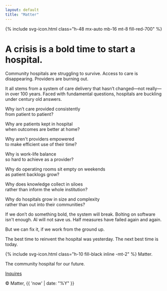```yaml
---
layout: default
title: "Matter"
---
```


<div class="space-y-8 max-w-2xl mx-auto text-3xl font-times-now font-normal">
  {% include svg-icon.html class="h-48 mx-auto mb-16 mt-8 fill-red-700" %}
  <h1 class="text-7xl font-semibold">
    A crisis is a bold time
    to start a hospital.
  </h1>
  <p>
    Community hospitals are struggling to survive.
    Access to care is disappearing.
    Providers are burning out.
  </p>
  <p>
    It all stems from a system of care delivery that hasn’t changed—not really—in over 100 years.
    Faced with fundamental questions, hospitals are buckling under century old answers.
  </p>
  <p class="italic text-center">
    Why isn’t care provided consistently<br class="hidden sm:inline">
    from patient to patient?
  </p>
  <p class="italic text-center">
    Why are patients kept in hospital<br class="hidden sm:inline">
    when outcomes are better at home?
  </p>
  <p class="italic text-center">
    Why aren't providers empowered<br class="hidden sm:inline">
    to make efficient use of their time?
  </p>
  <p class="italic text-center">
    Why is work-life balance<br class="hidden sm:inline">
    so hard to achieve as a provider?
  </p>
  <p class="italic text-center">
    Why do operating rooms sit empty on weekends<br class="hidden sm:inline">
    as patient backlogs grow?
  </p>
  <p class="italic text-center">
    Why does knowledge collect in siloes<br class="hidden sm:inline">
    rather than inform the whole institution?
  </p>
  <p class="italic text-center">
    Why do hospitals grow in size and complexity<br class="hidden sm:inline">
    rather than out into their communities?
  </p>
  <p>
    If we don’t do something bold, the system will break. Bolting on software isn't enough. AI will not save us. Half measures have failed again and again.
  </p>
  <p>
    But we can fix it, if we work from the ground up.
  </p>
  <p>
    The best time to reinvent the hospital was yesterday.
    <span class="inline-block">The next best time is today.</span>
  </p>
  <div class="font-semibold">
    <p class="text-5xl">
      {% include svg-icon.html class="h-10 fill-black inline -mt-2" %}
      Matter.
    </p>
    <p>
      The community hospital for our future.
    </p>
  </div>
  <p>
    <!-- <a class="underline" href="#">Jobs</a> | -->
    <a class="underline" href="mailto:contact@matterhospital.com">Inquires</a>
  </p>
  <footer class="text-sm mt-16">
    © Matter, {{ 'now' | date: "%Y" }}
  </footer>
</div>

